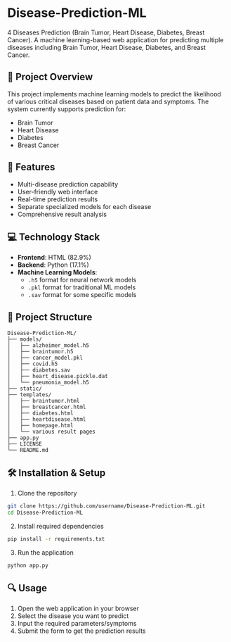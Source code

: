 # Disease-Prediction-ML

4 Diseases Prediction (Brain Tumor, Heart Disease, Diabetes, Breast Cancer). A machine learning-based web application for predicting multiple diseases including Brain Tumor, Heart Disease, Diabetes, and Breast Cancer.

## 🎯 Project Overview

This project implements machine learning models to predict the likelihood of various critical diseases based on patient data and symptoms. The system currently supports prediction for:

- Brain Tumor
- Heart Disease
- Diabetes
- Breast Cancer

## 🚀 Features

- Multi-disease prediction capability
- User-friendly web interface
- Real-time prediction results
- Separate specialized models for each disease
- Comprehensive result analysis

## 💻 Technology Stack

- **Frontend**: HTML (82.9%)
- **Backend**: Python (17.1%)
- **Machine Learning Models**: 
  - `.h5` format for neural network models
  - `.pkl` format for traditional ML models
  - `.sav` format for some specific models

## 📂 Project Structure

```
Disease-Prediction-ML/
├── models/
│   ├── alzheimer_model.h5
│   ├── braintumor.h5
│   ├── cancer_model.pkl
│   ├── covid.h5
│   ├── diabetes.sav
│   ├── heart_disease.pickle.dat
│   └── pneumonia_model.h5
├── static/
├── templates/
│   ├── braintumor.html
│   ├── breastcancer.html
│   ├── diabetes.html
│   ├── heartdisease.html
│   ├── homepage.html
│   └── various result pages
├── app.py
├── LICENSE
└── README.md
```

## 🛠️ Installation & Setup

1. Clone the repository
```bash
git clone https://github.com/username/Disease-Prediction-ML.git
cd Disease-Prediction-ML
```

2. Install required dependencies
```bash
pip install -r requirements.txt
```

3. Run the application
```bash
python app.py
```

## 🔍 Usage

1. Open the web application in your browser
2. Select the disease you want to predict
3. Input the required parameters/symptoms
4. Submit the form to get the prediction results
